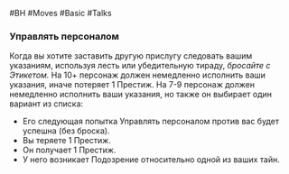 #BH  #Moves #Basic #Talks 

### Управлять персоналом  
Когда вы хотите заставить другую прислугу следовать  вашим указаниям, используя лесть или убедительную  тираду, *бросайте с Этикетом.*  На 10+ персонаж должен немедленно исполнить ваши  указания, иначе потеряет 1 Престиж.  На 7-9 персонаж должен немедленно исполнить ваши  указания, но также он выбирает один вариант из списка:  
-  Его следующая попытка Управлять персоналом против  вас будет успешна (без броска).  
-  Вы теряете 1 Престиж.  
-  Он получает 1 Престиж.  
-  У него возникает Подозрение относительно одной из  ваших тайн.